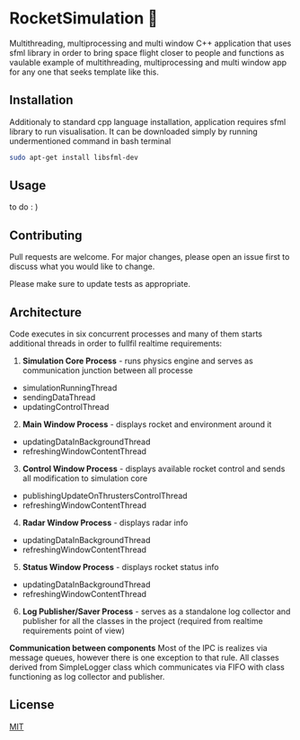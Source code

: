 # RocketSimulation 🚀
Multithreading, multiprocessing and multi window C++ application that uses sfml library in order to bring space flight closer to people and functions as vaulable example of multithreading, multiprocessing and multi window app for any one that seeks template like this.

## Installation
Additionaly to standard cpp language installation, application requires sfml library to run visualisation. It can be downloaded simply by running undermentioned command in bash terminal

```bash
sudo apt-get install libsfml-dev
```

## Usage

to do : )

## Contributing
Pull requests are welcome. For major changes, please open an issue first to discuss what you would like to change.

Please make sure to update tests as appropriate.

## Architecture
Code executes in six concurrent processes and many of them starts additional threads in order to fullfil realtime requirements:
1. **Simulation Core Process** - runs physics engine and serves as communication junction between all processe
  * simulationRunningThread
  * sendingDataThread
  * updatingControlThread
2. **Main Window Process** - displays rocket and environment around it
  * updatingDataInBackgroundThread
  * refreshingWindowContentThread
3. **Control Window Process** - displays available rocket control and sends all modification to simulation core
  * publishingUpdateOnThrustersControlThread
  * refreshingWindowContentThread
4. **Radar Window Process** - displays radar info
  * updatingDataInBackgroundThread
  * refreshingWindowContentThread
5. **Status Window Process** - displays rocket status info
  * updatingDataInBackgroundThread
  * refreshingWindowContentThread
6. **Log Publisher/Saver Process** - serves as a standalone log collector and publisher for all the classes in the project (required from realtime requirements point of view)

**Communication between components**
Most of the IPC is realizes via message queues, however there is one exception to that rule. All classes derived from SimpleLogger class which communicates via FIFO with class functioning as log collector and publisher.

## License
[MIT](https://choosealicense.com/licenses/mit/)
